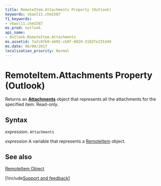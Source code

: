 ```yaml
---
title: RemoteItem.Attachments Property (Outlook)
keywords: vbaol11.chm1587
f1_keywords:
- vbaol11.chm1587
ms.prod: outlook
api_name:
- Outlook.RemoteItem.Attachments
ms.assetid: fa2c0fb9-e692-cb0f-6029-3192fe235349
ms.date: 06/08/2017
localization_priority: Normal
---
```



# RemoteItem.Attachments Property (Outlook)

Returns an  **[Attachments](Outlook.Attachments.md)** object that represents all the attachments for the specified item. Read-only.


## Syntax

_expression_. `Attachments`

_expression_ A variable that represents a [RemoteItem](./Outlook.RemoteItem.md) object.


## See also


[RemoteItem Object](Outlook.RemoteItem.md)

[!include[Support and feedback](~/includes/feedback-boilerplate.md)]